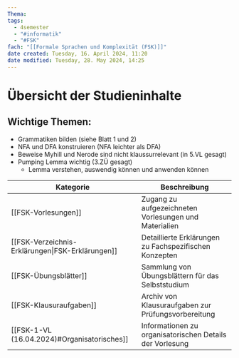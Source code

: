 ```yaml
---
Thema: 
tags:
  - 4semester
  - "#informatik"
  - "#FSK"
fach: "[[Formale Sprachen und Komplexität (FSK)]]"
date created: Tuesday, 16. April 2024, 11:20
date modified: Tuesday, 28. May 2024, 14:25
---
```


# Übersicht der Studieninhalte

## Wichtige Themen:
- Grammatiken bilden (siehe Blatt 1 und 2)
- NFA und DFA konstruieren (NFA leichter als DFA)
- Beweise Myhill und Nerode sind nicht klaussurrelevant (in 5.VL gesagt)
- Pumping Lemma wichtig (3.ZÜ gesagt)
	- Lemma verstehen, auswendig können und anwenden können

| Kategorie                                        | Beschreibung                                             |
| ------------------------------------------------ | -------------------------------------------------------- |
| [[FSK-Vorlesungen]]                              | Zugang zu aufgezeichneten Vorlesungen und Materialien    |
| [[FSK-Verzeichnis-Erklärungen\|FSK-Erklärungen]] | Detaillierte Erklärungen zu Fachspezifischen Konzepten   |
| [[FSK-Übungsblätter]]                            | Sammlung von Übungsblättern für das Selbststudium        |
| [[FSK-Klausuraufgaben]]                          | Archiv von Klausuraufgaben zur Prüfungsvorbereitung      |
| [[FSK-1-VL (16.04.2024)#Organisatorisches]]      | Informationen zu organisatorischen Details der Vorlesung |
